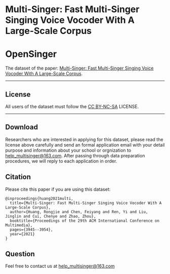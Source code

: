 # Multi-Singer: Fast Multi-Singer Singing Voice Vocoder With A Large-Scale Corpus

# OpenSinger

The dataset of the paper: [Multi-Singer: Fast Multi-Singer Singing Voice Vocoder With A Large-Scale Corpus](https://arxiv.org/abs/2112.10358).

---

## License

All users of the dataset must follow the [CC BY-NC-SA](https://creativecommons.org/licenses/by-nc-sa/2.0/legalcode) LICENSE.

---

## Download
Researchers who are interested in applying for this dataset, please read the license above carefully and send an formal application email with your detail purpose and information about your school or orgnization to <help_multisinger@163.com>. After passing through data preparation procedures, we will reply to each application in order.


## Citation
Please cite this paper if you are using this dataset:
```
@inproceedings{huang2021multi,
  title={Multi-Singer: Fast Multi-Singer Singing Voice Vocoder With A Large-Scale Corpus},
  author={Huang, Rongjie and Chen, Feiyang and Ren, Yi and Liu, Jinglin and Cui, Chenye and Zhao, Zhou},
  booktitle={Proceedings of the 29th ACM International Conference on Multimedia},
  pages={3945--3954},
  year={2021}
}
```

## Question
Feel free to contact us at help_multisinger@163.com
